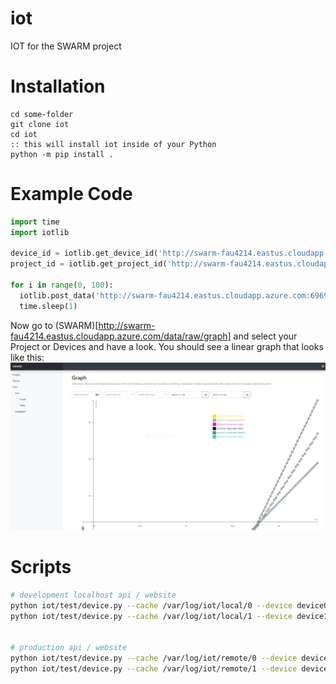 # iot
IOT for the SWARM project


# Installation
```batch
cd some-folder
git clone iot
cd iot
:: this will install iot inside of your Python
python -m pip install .
```

# Example Code
```python
import time
import iotlib

device_id = iotlib.get_device_id('http://swarm-fau4214.eastus.cloudapp.azure.com:6969/api/v0/device', 'example-device', 'example', 'example-device-id', metadata=dict(testing=True, fake_data=True))
project_id = iotlib.get_project_id('http://swarm-fau4214.eastus.cloudapp.azure.com:6969/api/v0/project', 'example', 'example-project-id')

for i in range(0, 100):
  iotlib.post_data('http://swarm-fau4214.eastus.cloudapp.azure.com:6969/api/v0/raw_data', device_id, project_id, dict(supid=i + 2, hehe=i * 2, lelelele=i * 3 / 2))
  time.sleep(1)
```
Now go to (SWARM)[http://swarm-fau4214.eastus.cloudapp.azure.com/data/raw/graph] and select your Project or Devices and have a look. You should see a linear graph that looks like this: ![example-graph](./img/example.png)



# Scripts
```bash
# development localhost api / website
python iot/test/device.py --cache /var/log/iot/local/0 --device device0 --project example
python iot/test/device.py --cache /var/log/iot/local/1 --device device1 --project alternate-example


# production api / website
python iot/test/device.py --cache /var/log/iot/remote/0 --device device-0 --endpoint http://swarm-fau4214.eastus.cloudapp.azure.com:6969/api/v0 --project example
python iot/test/device.py --cache /var/log/iot/remote/1 --device device-1 --endpoint http://swarm-fau4214.eastus.cloudapp.azure.com:6969/api/v0 --project alternate-example
```
